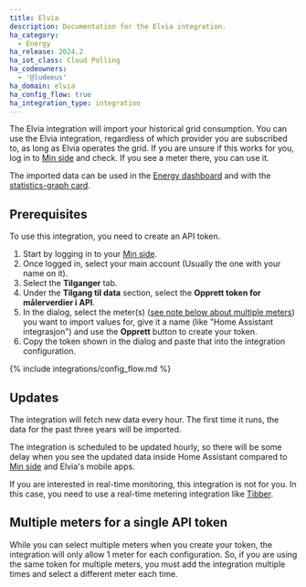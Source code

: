 ```yaml
---
title: Elvia
description: Documentation for the Elvia integration.
ha_category:
  - Energy
ha_release: 2024.2
ha_iot_class: Cloud Polling
ha_codeowners:
  - '@ludeeus'
ha_domain: elvia
ha_config_flow: true
ha_integration_type: integration
---
```


The Elvia integration will import your historical grid consumption.
You can use the Elvia integration, regardless of which provider you are subscribed to, as long as Elvia operates the grid. If you are unsure if this works for you, log in to [Min side](https://www.elvia.no/logg-inn/) and check. If you see a meter there, you can use it.

The imported data can be used in the [Energy dashboard](/docs/energy/) and with the [statistics-graph card](/dashboards/statistics-graph/).

## Prerequisites

To use this integration, you need to create an API token.

1. Start by logging in to your [Min side](https://www.elvia.no/logg-inn/).
2. Once logged in, select your main account (Usually the one with your name on it).
3. Select the **Tilganger** tab.
4. Under the **Tilgang til data** section, select the **Opprett token for målerverdier i API**.
5. In the dialog, select the meter(s) ([see note below about multiple meters](#multiple-meters-for-a-single-api-token)) you want to import values for, give it a name (like "Home Assistant integrasjon") and use the **Opprett** button to create your token.
6. Copy the token shown in the dialog and paste that into the integration configuration.

{% include integrations/config_flow.md %}

## Updates

The integration will fetch new data every hour.
The first time it runs, the data for the past three years will be imported.

The integration is scheduled to be updated hourly, so there will be some delay when you see the updated data inside Home Assistant compared to [Min side](https://www.elvia.no/logg-inn/) and Elvia's mobile apps.

If you are interested in real-time monitoring, this integration is not for you. In this case, you need to use a real-time metering integration like [Tibber](/integrations/tibber/).

## Multiple meters for a single API token

While you can select multiple meters when you create your token, the integration will only allow 1 meter for each configuration.
So, if you are using the same token for multiple meters, you must add the integration multiple times and select a different meter each time.
